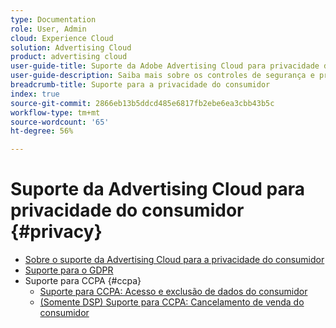 ```yaml
---
type: Documentation
role: User, Admin
cloud: Experience Cloud
solution: Advertising Cloud
product: advertising cloud
user-guide-title: Suporte da Adobe Advertising Cloud para privacidade do consumidor
user-guide-description: Saiba mais sobre os controles de segurança e privacidade fornecidos pela Advertising Cloud para ajudar os clientes anunciantes a cumprir com as leis de privacidade do consumidor.
breadcrumb-title: Suporte para a privacidade do consumidor
index: true
source-git-commit: 2866eb13b5ddcd485e6817fb2ebe6ea3cbb43b5c
workflow-type: tm+mt
source-wordcount: '65'
ht-degree: 56%

---
```



# Suporte da Advertising Cloud para privacidade do consumidor {#privacy}

+ [Sobre o suporte da Advertising Cloud para a privacidade do consumidor](/help/privacy/home.md)
+ [Suporte para o GDPR](/help/privacy/ad-cloud-gdpr.md)
+ Suporte para CCPA {#ccpa}
   + [Suporte para CCPA: Acesso e exclusão de dados do consumidor](/help/privacy/ad-cloud-ccpa-access-delete.md)
   + [(Somente DSP) Suporte para CCPA: Cancelamento de venda do consumidor](/help/privacy/ad-cloud-ccpa-opt-out-of-sale.md)

